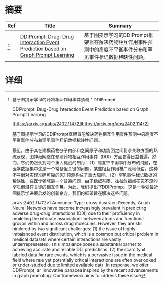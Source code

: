 # 摘要

| Ref | Title | Summary |
| --- | --- | --- |
| [^1] | [DDIPrompt: Drug-Drug Interaction Event Prediction based on Graph Prompt Learning](https://arxiv.org/abs/2402.11472) | 基于图提示学习的DDIPrompt框架旨在解决药物相互作用事件预测中的高度不平衡事件分布和罕见事件标记数据稀缺性问题。 |

# 详细

[^1]: 基于图提示学习的药物相互作用事件预测：DDIPrompt

    DDIPrompt: Drug-Drug Interaction Event Prediction based on Graph Prompt Learning

    [https://arxiv.org/abs/2402.11472](https://arxiv.org/abs/2402.11472)

    基于图提示学习的DDIPrompt框架旨在解决药物相互作用事件预测中的高度不平衡事件分布和罕见事件标记数据稀缺性问题。

    

    最近，由于其在建模药物分子内部和之间原子和功能团之间复杂关联方面的熟练表现，图神经网络在预测药物相互作用事件（DDI）方面变得日益普遍。然而，它们仍然受到两个重大挑战的制约：（1）高度不平衡事件分布的问题，在医学数据集中这是一个常见但关键的问题，某些相互作用被广泛地低估。这种不平衡对实现准确可靠的DDI预测构成了重大障碍。（2）罕见事件标记数据的稀缺性，在医学领域是一个普遍问题，由于数据有限，往往忽视或研究不足的罕见但潜在关键的相互作用。为此，我们提出了DDIPrompt，这是一种受最近图提示学进展启发的创新良方。我们的框架旨在解决这些问题。

    arXiv:2402.11472v1 Announce Type: cross  Abstract: Recently, Graph Neural Networks have become increasingly prevalent in predicting adverse drug-drug interactions (DDI) due to their proficiency in modeling the intricate associations between atoms and functional groups within and across drug molecules. However, they are still hindered by two significant challenges: (1) the issue of highly imbalanced event distribution, which is a common but critical problem in medical datasets where certain interactions are vastly underrepresented. This imbalance poses a substantial barrier to achieving accurate and reliable DDI predictions. (2) the scarcity of labeled data for rare events, which is a pervasive issue in the medical field where rare yet potentially critical interactions are often overlooked or under-studied due to limited available data. In response, we offer DDIPrompt, an innovative panacea inspired by the recent advancements in graph prompting. Our framework aims to address these issue
    

